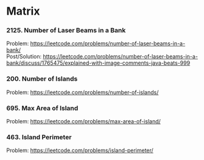 # Matrix
### 2125. Number of Laser Beams in a Bank

Problem: https://leetcode.com/problems/number-of-laser-beams-in-a-bank/<br/>
Post/Solution: https://leetcode.com/problems/number-of-laser-beams-in-a-bank/discuss/1765475/explained-with-image-comments-java-beats-999
<br/>
### 200. Number of Islands
Problem: https://leetcode.com/problems/number-of-islands/
<br/>
### 695. Max Area of Island
Problem: https://leetcode.com/problems/max-area-of-island/
<br/>
### 463. Island Perimeter
Problem: https://leetcode.com/problems/island-perimeter/